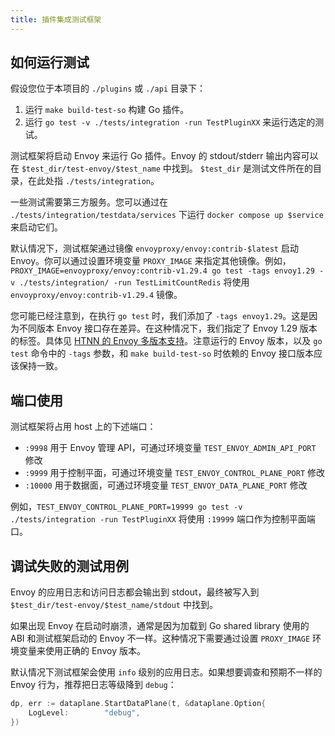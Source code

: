 ```yaml
---
title: 插件集成测试框架
---
```


## 如何运行测试

假设您位于本项目的 `./plugins` 或 `./api` 目录下：

1. 运行 `make build-test-so` 构建 Go 插件。
2. 运行 `go test -v ./tests/integration -run TestPluginXX` 来运行选定的测试。

测试框架将启动 Envoy 来运行 Go 插件。Envoy 的 stdout/stderr 输出内容可以在 `$test_dir/test-envoy/$test_name` 中找到。
`$test_dir` 是测试文件所在的目录，在此处指 `./tests/integration`。

一些测试需要第三方服务。您可以通过在 `./tests/integration/testdata/services` 下运行 `docker compose up $service` 来启动它们。

默认情况下，测试框架通过镜像 `envoyproxy/envoy:contrib-$latest` 启动 Envoy。你可以通过设置环境变量 `PROXY_IMAGE` 来指定其他镜像。例如，`PROXY_IMAGE=envoyproxy/envoy:contrib-v1.29.4 go test -tags envoy1.29 -v ./tests/integration/ -run TestLimitCountRedis` 将使用 `envoyproxy/envoy:contrib-v1.29.4` 镜像。

您可能已经注意到，在执行 `go test` 时，我们添加了 `-tags envoy1.29`。这是因为不同版本 Envoy 接口存在差异。在这种情况下，我们指定了 Envoy 1.29 版本的标签。具体见 [HTNN 的 Envoy 多版本支持](./dataplane_support.md)。注意运行的 Envoy 版本，以及 `go test` 命令中的 `-tags` 参数，和 `make build-test-so` 时依赖的 Envoy 接口版本应该保持一致。

## 端口使用

测试框架将占用 host 上的下述端口：

* `:9998` 用于 Envoy 管理 API，可通过环境变量 `TEST_ENVOY_ADMIN_API_PORT` 修改
* `:9999` 用于控制平面，可通过环境变量 `TEST_ENVOY_CONTROL_PLANE_PORT` 修改
* `:10000` 用于数据面，可通过环境变量 `TEST_ENVOY_DATA_PLANE_PORT` 修改

例如，`TEST_ENVOY_CONTROL_PLANE_PORT=19999 go test -v ./tests/integration -run TestPluginXX` 将使用 `:19999` 端口作为控制平面端口。

## 调试失败的测试用例

Envoy 的应用日志和访问日志都会输出到 stdout，最终被写入到 `$test_dir/test-envoy/$test_name/stdout` 中找到。

如果出现 Envoy 在启动时崩溃，通常是因为加载到 Go shared library 使用的 ABI 和测试框架启动的 Envoy 不一样。这种情况下需要通过设置 `PROXY_IMAGE` 环境变量来使用正确的 Envoy 版本。

默认情况下测试框架会使用 `info` 级别的应用日志。如果想要调查和预期不一样的 Envoy 行为，推荐把日志等级降到 `debug`：

```go
dp, err := dataplane.StartDataPlane(t, &dataplane.Option{
    LogLevel:        "debug",
})
```
